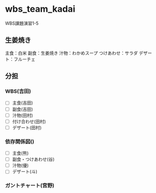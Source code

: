 # wbs_team_kadai
WBS課題演習1-5
## **生姜焼き**
主食：白米
副食：生姜焼き
汁物：わかめスープ
つけあわせ：サラダ
デザート：フルーチェ  

## 分担
### WBS(吉田)
- [ ] 主食(吉田)
- [ ] 副食(吉田)
- [ ] 汁物(田村)
- [ ] 付け合わせ(田村)
- [ ] デザート(田村)

### 依存関係図()
- [ ] 主食(熊)
- [ ] 副食・つけあわせ(谷)
- [ ] 汁物(優)
- [ ] デザート(斗)

### ガントチャート(宮野)
